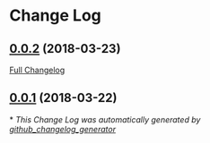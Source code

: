 # Change Log

## [0.0.2](https://github.com/gordonbanderson/audit-chat-notifications/tree/0.0.2) (2018-03-23)
[Full Changelog](https://github.com/gordonbanderson/audit-chat-notifications/compare/0.0.1...0.0.2)

## [0.0.1](https://github.com/gordonbanderson/audit-chat-notifications/tree/0.0.1) (2018-03-22)


\* *This Change Log was automatically generated by [github_changelog_generator](https://github.com/skywinder/Github-Changelog-Generator)*